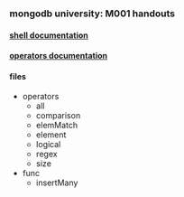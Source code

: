 ### mongodb university: M001 handouts

#### [shell documentation](https://docs.mongodb.com/manual/mongo/)
#### [operators documentation](https://docs.mongodb.com/manual/reference/operator/query/index.html)

#### files
 * operators
    * all
    * comparison
    * elemMatch
    * element
    * logical
    * regex
    * size
 * func
    * insertMany
